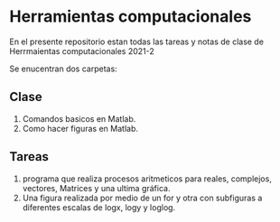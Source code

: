 # Herramientas computacionales

En el presente repositorio estan todas las tareas y notas de clase de Herrmaientas computacionales 2021-2

Se enucentran dos carpetas:

## Clase

1. Comandos basicos en Matlab.
2. Como hacer figuras en Matlab.

## Tareas

1. programa que realiza procesos aritmeticos para reales, complejos, vectores, Matrices 
y una ultima gráfica.
2. Una figura realizada por medio de un for y otra con subfiguras a diferentes escalas 
de logx, logy y loglog.
